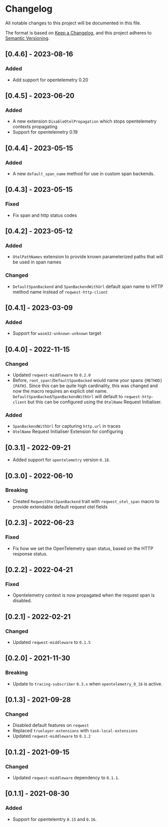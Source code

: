 # Changelog
All notable changes to this project will be documented in this file.

The format is based on [Keep a Changelog](https://keepachangelog.com/en/1.0.0/),
and this project adheres to [Semantic Versioning](https://semver.org/spec/v2.0.0.html).

## [0.4.6] - 2023-08-16

### Added
- Add support for opentelemetry 0.20

## [0.4.5] - 2023-06-20

### Added
- A new extension `DisableOtelPropagation` which stops opentelemetry contexts propagating
- Support for opentelemetry 0.19

## [0.4.4] - 2023-05-15

### Added
- A new `default_span_name` method for use in custom span backends.

## [0.4.3] - 2023-05-15

### Fixed
- Fix span and http status codes

## [0.4.2] - 2023-05-12

### Added
- `OtelPathNames` extension to provide known parameterized paths that will be used in span names

### Changed
- `DefaultSpanBackend` and `SpanBackendWithUrl` default span name to HTTP method name instead of `reqwest-http-client`

## [0.4.1] - 2023-03-09

### Added

- Support for `wasm32-unknown-unknown` target

## [0.4.0] - 2022-11-15

### Changed
- Updated `reqwest-middleware` to `0.2.0`
- Before, `root_span!`/`DefaultSpanBacked` would name your spans `{METHOD} {PATH}`. Since this can be quite
  high cardinality, this was changed and now the macro requires an explicit otel name.
  `DefaultSpanBacked`/`SpanBackendWithUrl` will default to `reqwest-http-client` but this can be configured
  using the `OtelName` Request Initialiser.

### Added
- `SpanBackendWithUrl` for capturing `http.url` in traces
- `OtelName` Request Initialiser Extension for configuring

## [0.3.1] - 2022-09-21
- Added support for `opentelemetry` version `0.18`.

## [0.3.0] - 2022-06-10
### Breaking
- Created `ReqwestOtelSpanBackend` trait with `reqwest_otel_span` macro to provide extendable default request otel fields

## [0.2.3] - 2022-06-23
### Fixed
- Fix how we set the OpenTelemetry span status, based on the HTTP response status.

## [0.2.2] - 2022-04-21
### Fixed
- Opentelemetry context is now propagated when the request span is disabled.

## [0.2.1] - 2022-02-21
### Changed
- Updated `reqwest-middleware` to `0.1.5`

## [0.2.0] - 2021-11-30
### Breaking
- Update to `tracing-subscriber` `0.3.x` when `opentelemetry_0_16` is active.

## [0.1.3] - 2021-09-28
### Changed
- Disabled default features on `reqwest`
- Replaced `truelayer-extensions` with `task-local-extensions`
- Updated `reqwest-middleware` to `0.1.2`

## [0.1.2] - 2021-09-15
### Changed
- Updated `reqwest-middleware` dependency to `0.1.1`.

## [0.1.1] - 2021-08-30
### Added
- Support for opentelemtry `0.15` and `0.16`.
